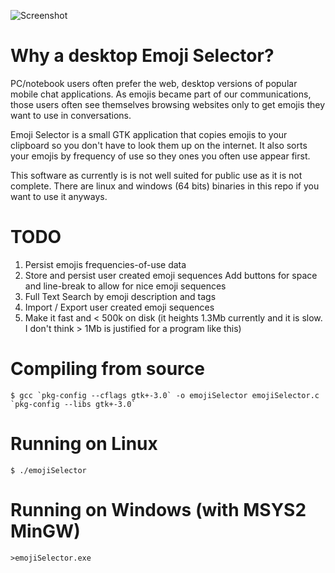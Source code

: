 ![Screenshot](https://raw.githubusercontent.com/fullynotanalien/emojiselector/master/emoji-selector-screenshot.png)

# Why a desktop Emoji Selector?

PC/notebook users often prefer the web, desktop versions of popular mobile chat applications. As emojis became part of our communications, those users often see themselves browsing websites only to get emojis they want to use in conversations. 

Emoji Selector is a small GTK application that copies emojis to your clipboard so you don't have to look them up on the internet.
It also sorts your emojis by frequency of use so they ones you often use appear first.

This software as currently is is not well suited for public use as it is not complete.
There are linux and windows (64 bits) binaries in this repo if you want to use it anyways.

# TODO
   1. Persist emojis frequencies-of-use data
   2. Store and persist user created emoji sequences
      Add buttons for space and line-break to allow for nice emoji sequences
   3. Full Text Search by emoji description and tags
   4. Import / Export user created emoji sequences
   5. Make it fast and < 500k on disk (it heights 1.3Mb currently and it is slow. I don't think > 1Mb is justified for a program like this)

# Compiling from source

``$ gcc `pkg-config --cflags gtk+-3.0` -o emojiSelector emojiSelector.c `pkg-config --libs gtk+-3.0` ``

# Running on Linux
`$ ./emojiSelector`

# Running on Windows (with MSYS2 MinGW)
`>emojiSelector.exe`


